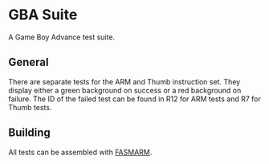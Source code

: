 # GBA Suite
A Game Boy Advance test suite.

## General
There are separate tests for the ARM and Thumb instruction set. They display either a green background on success or a red background on failure. The ID of the failed test can be found in R12 for ARM tests and R7 for Thumb tests.

## Building
All tests can be assembled with [FASMARM](https://arm.flatassembler.net/).
